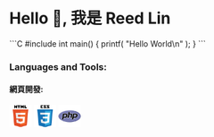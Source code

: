 <h1 align="left">Hello 👋, 我是 Reed Lin</h1>
```C
#include <stdio.h>
int main()
{
 printf( "Hello World\n" );
}
```
 
<h3 align="left">Languages and Tools:</h3>

<h4 align="left">網頁開發:</h4>  <p align="left"> 
 <a target="_blank" > <img src="https://raw.githubusercontent.com/devicons/devicon/master/icons/html5/html5-original-wordmark.svg" alt="html5" width="40" height="40"/> </a>
 <a target="_blank" > <img src="https://raw.githubusercontent.com/devicons/devicon/master/icons/css3/css3-original-wordmark.svg" alt="css3" width="40" height="40"/> </a>
 <a target="_blank"> <img src="https://raw.githubusercontent.com/devicons/devicon/master/icons/php/php-original.svg" alt="php" width="40" height="40"/> </a>
</p>
